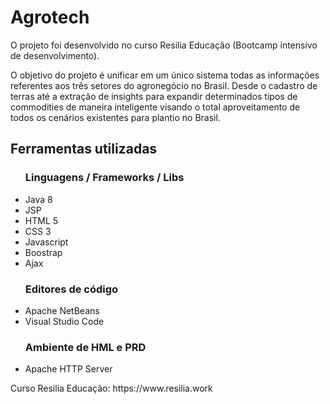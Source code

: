 <!DOCTYPE html>
<html lang="en">
<head>
    <meta charset="UTF-8">
</head>
<body>
    <h1>Agrotech</h1>
        <p>
            O projeto foi desenvolvido no curso Resilia Educação (Bootcamp intensivo de desenvolvimento).
        </p>
        <p>
            O objetivo do projeto é unificar em um único sistema todas as informações referentes aos três setores do agronegócio no Brasil. Desde o cadastro de terras até a extração de insights para expandir determinados tipos de commodities de maneira inteligente visando o total aproveitamento de todos os cenários existentes para plantio no Brasil.
        </p>
    <h2>Ferramentas utilizadas</h2>
    <ul>
    <h3>Linguagens / Frameworks / Libs</h3>
      <li>Java 8</li>
      <li>JSP</li>
      <li>HTML 5</li>
      <li>CSS 3</li>
      <li>Javascript</li>
      <li>Boostrap</li>
      <li>Ajax</li>
      <h3>
          Editores de código
      </h3>
      <li>Apache NetBeans</li>
      <li>Visual Studio Code</li>
      <h3>
          Ambiente de HML e PRD
      </h3>
      <li>Apache HTTP Server</li>
  </ul> 
    <p>Curso Resilia Educação: https://www.resilia.work</p>
</body>
</html>
